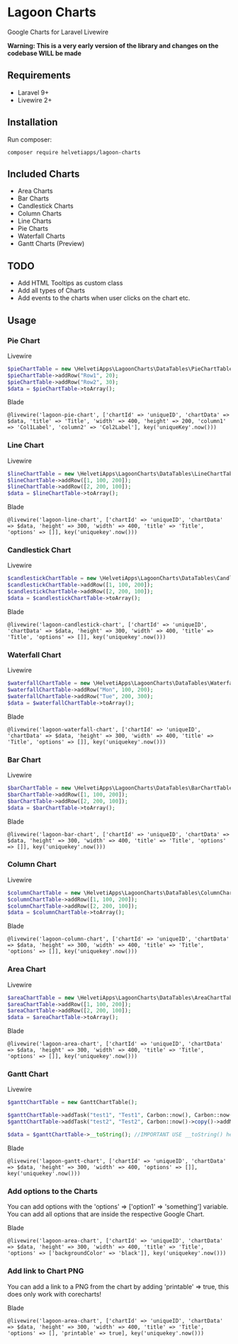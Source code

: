 # Lagoon Charts
Google Charts for Laravel Livewire

**Warning: This is a very early version of the library and changes on the codebase WILL be made**


## Requirements

* Laravel 9+
* Livewire 2+


## Installation

Run composer:
```
composer require helvetiapps/lagoon-charts
```


## Included Charts


* Area Charts
* Bar Charts
* Candlestick Charts
* Column Charts
* Line Charts
* Pie Charts
* Waterfall Charts
* Gantt Charts (Preview)


## TODO

* Add HTML Tooltips as custom class
* Add all types of Charts
* Add events to the charts when user clicks on the chart etc.


## Usage


### Pie Chart

Livewire
```php
$pieChartTable = new \HelvetiApps\LagoonCharts\DataTables\PieChartTable();
$pieChartTable->addRow("Row1", 20);
$pieChartTable->addRow("Row2", 30);
$data = $pieChartTable->toArray();
```

Blade
```
@livewire('lagoon-pie-chart', ['chartId' => 'uniqueID', 'chartData' => $data, 'title' => 'Title', 'width' => 400, 'height' => 200, 'column1' => 'Col1Label', 'column2' => 'Col2Label'], key('uniqueKey'.now()))
```


### Line Chart

Livewire
```php
$lineChartTable = new \HelvetiApps\LagoonCharts\DataTables\LineChartTable('xAxis', ['yAxis1', 'yAxis2']);
$lineChartTable->addRow([1, 100, 200]);
$lineChartTable->addRow([2, 200, 100]);
$data = $lineChartTable->toArray();
```

Blade
```
@livewire('lagoon-line-chart', ['chartId' => 'uniqueID', 'chartData' => $data, 'height' => 300, 'width' => 400, 'title' => 'Title', 'options' => []], key('uniquekey'.now()))
```


### Candlestick Chart

Livewire
```php
$candlestickChartTable = new \HelvetiApps\LagoonCharts\DataTables\CandlestickChartTable();
$candlestickChartTable->addRow([1, 100, 200]);
$candlestickChartTable->addRow([2, 200, 100]);
$data = $candlestickChartTable->toArray();
```

Blade
```
@livewire('lagoon-candlestick-chart', ['chartId' => 'uniqueID', 'chartData' => $data, 'height' => 300, 'width' => 400, 'title' => 'Title', 'options' => []], key('uniquekey'.now()))
```


### Waterfall Chart

Livewire
```php
$waterfallChartTable = new \HelvetiApps\LagoonCharts\DataTables\WaterfallChartTable();
$waterfallChartTable->addRow("Mon", 100, 200);
$waterfallChartTable->addRow("Tue", 200, 300);
$data = $waterfallChartTable->toArray();
```

Blade
```
@livewire('lagoon-waterfall-chart', ['chartId' => 'uniqueID', 'chartData' => $data, 'height' => 300, 'width' => 400, 'title' => 'Title', 'options' => []], key('uniquekey'.now()))
```


### Bar Chart

Livewire
```php
$barChartTable = new \HelvetiApps\LagoonCharts\DataTables\BarChartTable('xAxis', ['yAxis1', 'yAxis2']);
$barChartTable->addRow([1, 100, 200]);
$barChartTable->addRow([2, 200, 100]);
$data = $barChartTable->toArray();
```

Blade
```
@livewire('lagoon-bar-chart', ['chartId' => 'uniqueID', 'chartData' => $data, 'height' => 300, 'width' => 400, 'title' => 'Title', 'options' => []], key('uniquekey'.now()))
```


### Column Chart

Livewire
```php
$columnChartTable = new \HelvetiApps\LagoonCharts\DataTables\ColumnChartTable('xAxis', ['yAxis1', 'yAxis2']);
$columnChartTable->addRow([1, 100, 200]);
$columnChartTable->addRow([2, 200, 100]);
$data = $columnChartTable->toArray();
```

Blade
```
@livewire('lagoon-column-chart', ['chartId' => 'uniqueID', 'chartData' => $data, 'height' => 300, 'width' => 400, 'title' => 'Title', 'options' => []], key('uniquekey'.now()))
```


### Area Chart

Livewire
```php
$areaChartTable = new \HelvetiApps\LagoonCharts\DataTables\AreaChartTable('xAxis', ['yAxis1', 'yAxis2']);
$areaChartTable->addRow([1, 100, 200]);
$areaChartTable->addRow([2, 200, 100]);
$data = $areaChartTable->toArray();
```

Blade
```
@livewire('lagoon-area-chart', ['chartId' => 'uniqueID', 'chartData' => $data, 'height' => 300, 'width' => 400, 'title' => 'Title', 'options' => []], key('uniquekey'.now()))
```

### Gantt Chart

Livewire
```php
$ganttChartTable = new GanttChartTable();

$ganttChartTable->addTask("test1", "Test1", Carbon::now(), Carbon::now()->copy()->addMonth(), 30, 100, null);
$ganttChartTable->addTask("test2", "Test2", Carbon::now()->copy()->addMonth(), Carbon::now()->copy()->addMonths(2), 30, 100, "test1");

$data = $ganttChartTable->__toString(); //IMPORTANT USE __toString() here!
```

Blade
```
@livewire('lagoon-gantt-chart', ['chartId' => 'uniqueID', 'chartData' => $data, 'height' => 300, 'width' => 400, 'options' => []], key('uniquekey'.now()))
```


### Add options to the Charts

You can add options with the 'options' => ['option1' => 'something'] variable.
You can add all options that are inside the respective Google Chart.

Blade
```
@livewire('lagoon-area-chart', ['chartId' => 'uniqueID', 'chartData' => $data, 'height' => 300, 'width' => 400, 'title' => 'Title', 'options' => ['backgroundColor' => 'black']], key('uniquekey'.now()))
```


### Add link to Chart PNG

You can add a link to a PNG from the chart by adding 'printable' => true, this does only work with corecharts!

Blade
```
@livewire('lagoon-area-chart', ['chartId' => 'uniqueID', 'chartData' => $data, 'height' => 300, 'width' => 400, 'title' => 'Title', 'options' => [], 'printable' => true], key('uniquekey'.now()))
```